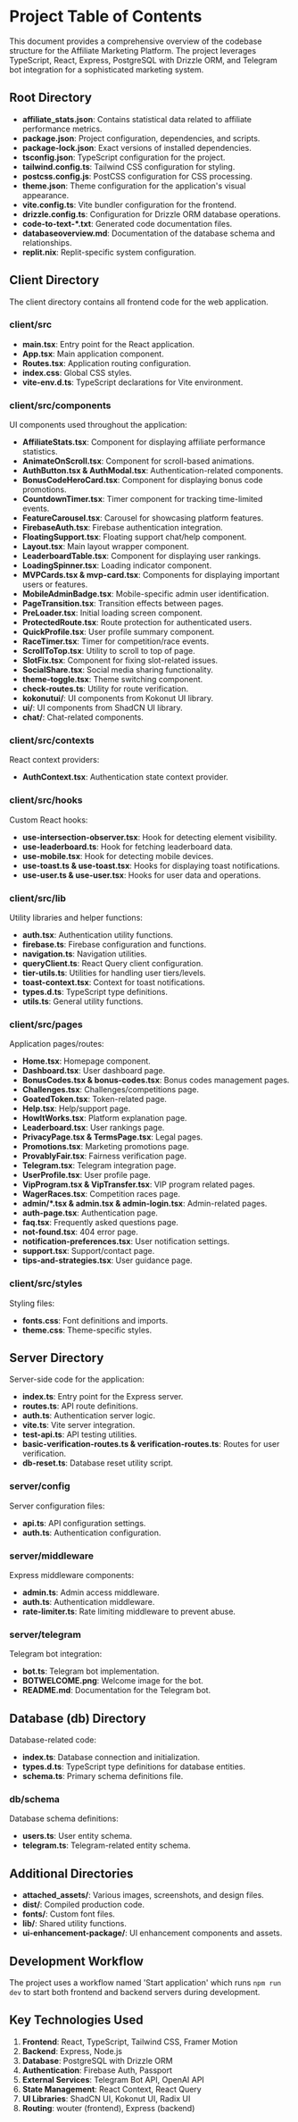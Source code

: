 # Project Table of Contents

This document provides a comprehensive overview of the codebase structure for the Affiliate Marketing Platform. The project leverages TypeScript, React, Express, PostgreSQL with Drizzle ORM, and Telegram bot integration for a sophisticated marketing system.

## Root Directory

- **affiliate_stats.json**: Contains statistical data related to affiliate performance metrics.
- **package.json**: Project configuration, dependencies, and scripts.
- **package-lock.json**: Exact versions of installed dependencies.
- **tsconfig.json**: TypeScript configuration for the project.
- **tailwind.config.ts**: Tailwind CSS configuration for styling.
- **postcss.config.js**: PostCSS configuration for CSS processing.
- **theme.json**: Theme configuration for the application's visual appearance.
- **vite.config.ts**: Vite bundler configuration for the frontend.
- **drizzle.config.ts**: Configuration for Drizzle ORM database operations.
- **code-to-text-*.txt**: Generated code documentation files.
- **databaseoverview.md**: Documentation of the database schema and relationships.
- **replit.nix**: Replit-specific system configuration.

## Client Directory

The client directory contains all frontend code for the web application.

### client/src

- **main.tsx**: Entry point for the React application.
- **App.tsx**: Main application component.
- **Routes.tsx**: Application routing configuration.
- **index.css**: Global CSS styles.
- **vite-env.d.ts**: TypeScript declarations for Vite environment.

### client/src/components

UI components used throughout the application:

- **AffiliateStats.tsx**: Component for displaying affiliate performance statistics.
- **AnimateOnScroll.tsx**: Component for scroll-based animations.
- **AuthButton.tsx & AuthModal.tsx**: Authentication-related components.
- **BonusCodeHeroCard.tsx**: Component for displaying bonus code promotions.
- **CountdownTimer.tsx**: Timer component for tracking time-limited events.
- **FeatureCarousel.tsx**: Carousel for showcasing platform features.
- **FirebaseAuth.tsx**: Firebase authentication integration.
- **FloatingSupport.tsx**: Floating support chat/help component.
- **Layout.tsx**: Main layout wrapper component.
- **LeaderboardTable.tsx**: Component for displaying user rankings.
- **LoadingSpinner.tsx**: Loading indicator component.
- **MVPCards.tsx & mvp-card.tsx**: Components for displaying important users or features.
- **MobileAdminBadge.tsx**: Mobile-specific admin user identification.
- **PageTransition.tsx**: Transition effects between pages.
- **PreLoader.tsx**: Initial loading screen component.
- **ProtectedRoute.tsx**: Route protection for authenticated users.
- **QuickProfile.tsx**: User profile summary component.
- **RaceTimer.tsx**: Timer for competition/race events.
- **ScrollToTop.tsx**: Utility to scroll to top of page.
- **SlotFix.tsx**: Component for fixing slot-related issues.
- **SocialShare.tsx**: Social media sharing functionality.
- **theme-toggle.tsx**: Theme switching component.
- **check-routes.ts**: Utility for route verification.
- **kokonutui/**: UI components from Kokonut UI library.
- **ui/**: UI components from ShadCN UI library.
- **chat/**: Chat-related components.

### client/src/contexts

React context providers:

- **AuthContext.tsx**: Authentication state context provider.

### client/src/hooks

Custom React hooks:

- **use-intersection-observer.tsx**: Hook for detecting element visibility.
- **use-leaderboard.ts**: Hook for fetching leaderboard data.
- **use-mobile.tsx**: Hook for detecting mobile devices.
- **use-toast.ts & use-toast.tsx**: Hooks for displaying toast notifications.
- **use-user.ts & use-user.tsx**: Hooks for user data and operations.

### client/src/lib

Utility libraries and helper functions:

- **auth.tsx**: Authentication utility functions.
- **firebase.ts**: Firebase configuration and functions.
- **navigation.ts**: Navigation utilities.
- **queryClient.ts**: React Query client configuration.
- **tier-utils.ts**: Utilities for handling user tiers/levels.
- **toast-context.tsx**: Context for toast notifications.
- **types.d.ts**: TypeScript type definitions.
- **utils.ts**: General utility functions.

### client/src/pages

Application pages/routes:

- **Home.tsx**: Homepage component.
- **Dashboard.tsx**: User dashboard page.
- **BonusCodes.tsx & bonus-codes.tsx**: Bonus codes management pages.
- **Challenges.tsx**: Challenges/competitions page.
- **GoatedToken.tsx**: Token-related page.
- **Help.tsx**: Help/support page.
- **HowItWorks.tsx**: Platform explanation page.
- **Leaderboard.tsx**: User rankings page.
- **PrivacyPage.tsx & TermsPage.tsx**: Legal pages.
- **Promotions.tsx**: Marketing promotions page.
- **ProvablyFair.tsx**: Fairness verification page.
- **Telegram.tsx**: Telegram integration page.
- **UserProfile.tsx**: User profile page.
- **VipProgram.tsx & VipTransfer.tsx**: VIP program related pages.
- **WagerRaces.tsx**: Competition races page.
- **admin/*.tsx & admin.tsx & admin-login.tsx**: Admin-related pages.
- **auth-page.tsx**: Authentication page.
- **faq.tsx**: Frequently asked questions page.
- **not-found.tsx**: 404 error page.
- **notification-preferences.tsx**: User notification settings.
- **support.tsx**: Support/contact page.
- **tips-and-strategies.tsx**: User guidance page.

### client/src/styles

Styling files:

- **fonts.css**: Font definitions and imports.
- **theme.css**: Theme-specific styles.

## Server Directory

Server-side code for the application:

- **index.ts**: Entry point for the Express server.
- **routes.ts**: API route definitions.
- **auth.ts**: Authentication server logic.
- **vite.ts**: Vite server integration.
- **test-api.ts**: API testing utilities.
- **basic-verification-routes.ts & verification-routes.ts**: Routes for user verification.
- **db-reset.ts**: Database reset utility script.

### server/config

Server configuration files:

- **api.ts**: API configuration settings.
- **auth.ts**: Authentication configuration.

### server/middleware

Express middleware components:

- **admin.ts**: Admin access middleware.
- **auth.ts**: Authentication middleware.
- **rate-limiter.ts**: Rate limiting middleware to prevent abuse.

### server/telegram

Telegram bot integration:

- **bot.ts**: Telegram bot implementation.
- **BOTWELCOME.png**: Welcome image for the bot.
- **README.md**: Documentation for the Telegram bot.

## Database (db) Directory

Database-related code:

- **index.ts**: Database connection and initialization.
- **types.d.ts**: TypeScript type definitions for database entities.
- **schema.ts**: Primary schema definitions file.

### db/schema

Database schema definitions:

- **users.ts**: User entity schema.
- **telegram.ts**: Telegram-related entity schema.

## Additional Directories

- **attached_assets/**: Various images, screenshots, and design files.
- **dist/**: Compiled production code.
- **fonts/**: Custom font files.
- **lib/**: Shared utility functions.
- **ui-enhancement-package/**: UI enhancement components and assets.

## Development Workflow

The project uses a workflow named 'Start application' which runs `npm run dev` to start both frontend and backend servers during development.

## Key Technologies Used

1. **Frontend**: React, TypeScript, Tailwind CSS, Framer Motion
2. **Backend**: Express, Node.js
3. **Database**: PostgreSQL with Drizzle ORM
4. **Authentication**: Firebase Auth, Passport
5. **External Services**: Telegram Bot API, OpenAI API
6. **State Management**: React Context, React Query
7. **UI Libraries**: ShadCN UI, Kokonut UI, Radix UI
8. **Routing**: wouter (frontend), Express (backend)